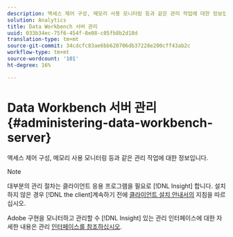 ```yaml
---
description: 액세스 제어 구성, 메모리 사용 모니터링 등과 같은 관리 작업에 대한 정보입니다.
solution: Analytics
title: Data Workbench 서버 관리
uuid: 033b34ec-75f6-454f-8e08-c05fb8b2d18d
translation-type: tm+mt
source-git-commit: 34cdcfc83ae6bb620706db37228e200cff43ab2c
workflow-type: tm+mt
source-wordcount: '101'
ht-degree: 16%

---
```



# Data Workbench 서버 관리{#administering-data-workbench-server}

액세스 제어 구성, 메모리 사용 모니터링 등과 같은 관리 작업에 대한 정보입니다.

>[!NOTE]
>
>대부분의 관리 절차는 클라이언트 응용 프로그램을 필요로 [!DNL Insight] 합니다. 설치하지 않은 경우 [!DNL the client]계속하기 전에 [클라이언트 설치 안내서의](https://docs.adobe.com/content/help/ko-KR/data-workbench/using/install/c-data-workbench-client-install.html) 지침을 따르십시오.

Adobe 구현을 모니터하고 관리할 수 [!DNL Insight] 있는 관리 인터페이스에 대한 자세한 내용은 관리 [인터페이스를 참조하십시오](https://docs.adobe.com/content/help/en/data-workbench/using/client/t-open-ins.html#Administrative_Interfaces).
